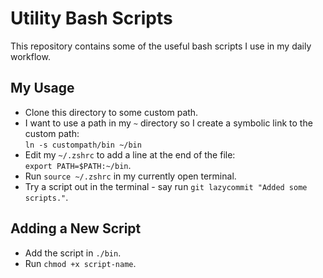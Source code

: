 # Utility Bash Scripts
This repository contains some of the useful bash scripts I use in my daily workflow.

## My Usage
- Clone this directory to some custom path.
- I want to use a path in my `~` directory so I create a symbolic link to the custom path:  
    `ln -s custompath/bin ~/bin`
- Edit my `~/.zshrc` to add a line at the end of the file:      
    `export PATH=$PATH:~/bin`.
- Run `source ~/.zshrc` in my currently open terminal.
- Try a script out in the terminal - say run `git lazycommit "Added some scripts."`.


## Adding a New Script
- Add the script in `./bin`.
- Run `chmod +x script-name`.
